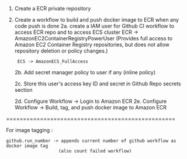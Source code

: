 1. Create a ECR private repository 
2. Create a workflow to build and push docker image to ECR when any code push is done
    2a. create a IAM user for Github CI workflow to access ECR repo and to access ECS cluster
        ECR ->   AmazonEC2ContainerRegistryPowerUser 
        (Provides full access to Amazon EC2 Container Registry repositories, but does not allow repository deletion or policy changes.)

        ECS -> AmazonECS_FullAccess
    2b. Add secret manager policy to user if any (inline policy)
    
    2c. Store this user's access key ID and secret in Github Repo secrets section
   
    2d. Configure Workflow -> Login to Amazon ECR
    2e. Configure Workflow -> Build, tag, and push docker image to Amazon ECR

==================================================

For image tagging : 

    github.run_number -> appends current number of github workflow as docker image tag 
                        (also count failed workflow)
    
